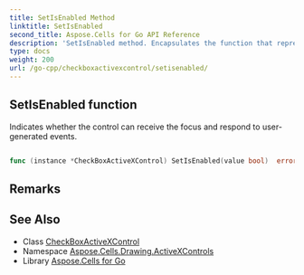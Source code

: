 ```yaml
---
title: SetIsEnabled Method 
linktitle: SetIsEnabled
second_title: Aspose.Cells for Go API Reference
description: 'SetIsEnabled method. Encapsulates the function that represents setisenabled in Go.'
type: docs
weight: 200
url: /go-cpp/checkboxactivexcontrol/setisenabled/
---
```


## SetIsEnabled function

Indicates whether the control can receive the focus and respond to user-generated events.

```go

func (instance *CheckBoxActiveXControl) SetIsEnabled(value bool)  error

```

## Remarks


## See Also

* Class [CheckBoxActiveXControl](../)
* Namespace [Aspose.Cells.Drawing.ActiveXControls](../../)
* Library [Aspose.Cells for Go](../../../)
